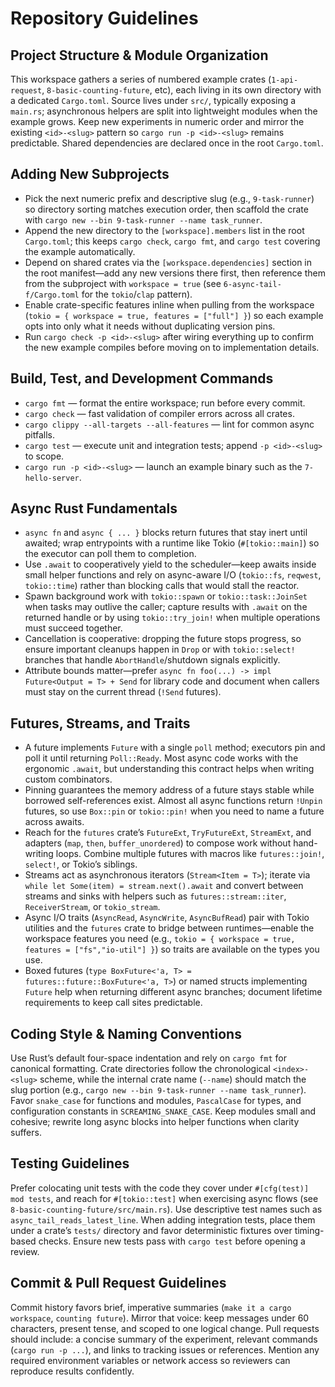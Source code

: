 # Repository Guidelines

## Project Structure & Module Organization
This workspace gathers a series of numbered example crates (`1-api-request`, `8-basic-counting-future`, etc), each living in its own directory with a dedicated `Cargo.toml`. Source lives under `src/`, typically exposing a `main.rs`; asynchronous helpers are split into lightweight modules when the example grows. Keep new experiments in numeric order and mirror the existing `<id>-<slug>` pattern so `cargo run -p <id>-<slug>` remains predictable. Shared dependencies are declared once in the root `Cargo.toml`.

## Adding New Subprojects
- Pick the next numeric prefix and descriptive slug (e.g., `9-task-runner`) so directory sorting matches execution order, then scaffold the crate with `cargo new --bin 9-task-runner --name task_runner`.
- Append the new directory to the `[workspace].members` list in the root `Cargo.toml`; this keeps `cargo check`, `cargo fmt`, and `cargo test` covering the example automatically.
- Depend on shared crates via the `[workspace.dependencies]` section in the root manifest—add any new versions there first, then reference them from the subproject with `workspace = true` (see `6-async-tail-f/Cargo.toml` for the `tokio`/`clap` pattern).
- Enable crate-specific features inline when pulling from the workspace (`tokio = { workspace = true, features = ["full"] }`) so each example opts into only what it needs without duplicating version pins.
- Run `cargo check -p <id>-<slug>` after wiring everything up to confirm the new example compiles before moving on to implementation details.

## Build, Test, and Development Commands
- `cargo fmt` — format the entire workspace; run before every commit.
- `cargo check` — fast validation of compiler errors across all crates.
- `cargo clippy --all-targets --all-features` — lint for common async pitfalls.
- `cargo test` — execute unit and integration tests; append `-p <id>-<slug>` to scope.
- `cargo run -p <id>-<slug>` — launch an example binary such as the `7-hello-server`.

## Async Rust Fundamentals
- `async fn` and `async { ... }` blocks return futures that stay inert until awaited; wrap entrypoints with a runtime like Tokio (`#[tokio::main]`) so the executor can poll them to completion.
- Use `.await` to cooperatively yield to the scheduler—keep awaits inside small helper functions and rely on async-aware I/O (`tokio::fs`, `reqwest`, `tokio::time`) rather than blocking calls that would stall the reactor.
- Spawn background work with `tokio::spawn` or `tokio::task::JoinSet` when tasks may outlive the caller; capture results with `.await` on the returned handle or by using `tokio::try_join!` when multiple operations must succeed together.
- Cancellation is cooperative: dropping the future stops progress, so ensure important cleanups happen in `Drop` or with `tokio::select!` branches that handle `AbortHandle`/shutdown signals explicitly.
- Attribute bounds matter—prefer `async fn foo(...) -> impl Future<Output = T> + Send` for library code and document when callers must stay on the current thread (`!Send` futures).

## Futures, Streams, and Traits
- A future implements `Future` with a single `poll` method; executors pin and poll it until returning `Poll::Ready`. Most async code works with the ergonomic `.await`, but understanding this contract helps when writing custom combinators.
- Pinning guarantees the memory address of a future stays stable while borrowed self-references exist. Almost all async functions return `!Unpin` futures, so use `Box::pin` or `tokio::pin!` when you need to name a future across awaits.
- Reach for the `futures` crate’s `FutureExt`, `TryFutureExt`, `StreamExt`, and adapters (`map`, `then`, `buffer_unordered`) to compose work without hand-writing loops. Combine multiple futures with macros like `futures::join!`, `select!`, or Tokio’s siblings.
- Streams act as asynchronous iterators (`Stream<Item = T>`); iterate via `while let Some(item) = stream.next().await` and convert between streams and sinks with helpers such as `futures::stream::iter`, `ReceiverStream`, or `tokio_stream`.
- Async I/O traits (`AsyncRead`, `AsyncWrite`, `AsyncBufRead`) pair with Tokio utilities and the `futures` crate to bridge between runtimes—enable the workspace features you need (e.g., `tokio = { workspace = true, features = ["fs","io-util"] }`) so traits are available on the types you use.
- Boxed futures (`type BoxFuture<'a, T> = futures::future::BoxFuture<'a, T>`) or named structs implementing `Future` help when returning different async branches; document lifetime requirements to keep call sites predictable.

## Coding Style & Naming Conventions
Use Rust’s default four-space indentation and rely on `cargo fmt` for canonical formatting. Crate directories follow the chronological `<index>-<slug>` scheme, while the internal crate name (`--name`) should match the slug portion (e.g., `cargo new --bin 9-task-runner --name task_runner`). Favor `snake_case` for functions and modules, `PascalCase` for types, and configuration constants in `SCREAMING_SNAKE_CASE`. Keep modules small and cohesive; rewrite long async blocks into helper functions when clarity suffers.

## Testing Guidelines
Prefer colocating unit tests with the code they cover under `#[cfg(test)] mod tests`, and reach for `#[tokio::test]` when exercising async flows (see `8-basic-counting-future/src/main.rs`). Use descriptive test names such as `async_tail_reads_latest_line`. When adding integration tests, place them under a crate’s `tests/` directory and favor deterministic fixtures over timing-based checks. Ensure new tests pass with `cargo test` before opening a review.

## Commit & Pull Request Guidelines
Commit history favors brief, imperative summaries (`make it a cargo workspace`, `counting future`). Mirror that voice: keep messages under 60 characters, present tense, and scoped to one logical change. Pull requests should include: a concise summary of the experiment, relevant commands (`cargo run -p ...`), and links to tracking issues or references. Mention any required environment variables or network access so reviewers can reproduce results confidently.
